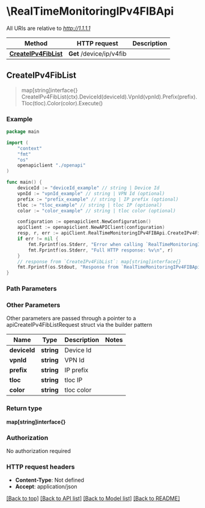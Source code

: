 # \RealTimeMonitoringIPv4FIBApi

All URIs are relative to *http://1.1.1.1*

Method | HTTP request | Description
------------- | ------------- | -------------
[**CreateIPv4FibList**](RealTimeMonitoringIPv4FIBApi.md#CreateIPv4FibList) | **Get** /device/ip/v4fib | 



## CreateIPv4FibList

> map[string]interface{} CreateIPv4FibList(ctx).DeviceId(deviceId).VpnId(vpnId).Prefix(prefix).Tloc(tloc).Color(color).Execute()





### Example

```go
package main

import (
    "context"
    "fmt"
    "os"
    openapiclient "./openapi"
)

func main() {
    deviceId := "deviceId_example" // string | Device Id
    vpnId := "vpnId_example" // string | VPN Id (optional)
    prefix := "prefix_example" // string | IP prefix (optional)
    tloc := "tloc_example" // string | tloc IP (optional)
    color := "color_example" // string | tloc color (optional)

    configuration := openapiclient.NewConfiguration()
    apiClient := openapiclient.NewAPIClient(configuration)
    resp, r, err := apiClient.RealTimeMonitoringIPv4FIBApi.CreateIPv4FibList(context.Background()).DeviceId(deviceId).VpnId(vpnId).Prefix(prefix).Tloc(tloc).Color(color).Execute()
    if err != nil {
        fmt.Fprintf(os.Stderr, "Error when calling `RealTimeMonitoringIPv4FIBApi.CreateIPv4FibList``: %v\n", err)
        fmt.Fprintf(os.Stderr, "Full HTTP response: %v\n", r)
    }
    // response from `CreateIPv4FibList`: map[string]interface{}
    fmt.Fprintf(os.Stdout, "Response from `RealTimeMonitoringIPv4FIBApi.CreateIPv4FibList`: %v\n", resp)
}
```

### Path Parameters



### Other Parameters

Other parameters are passed through a pointer to a apiCreateIPv4FibListRequest struct via the builder pattern


Name | Type | Description  | Notes
------------- | ------------- | ------------- | -------------
 **deviceId** | **string** | Device Id | 
 **vpnId** | **string** | VPN Id | 
 **prefix** | **string** | IP prefix | 
 **tloc** | **string** | tloc IP | 
 **color** | **string** | tloc color | 

### Return type

**map[string]interface{}**

### Authorization

No authorization required

### HTTP request headers

- **Content-Type**: Not defined
- **Accept**: application/json

[[Back to top]](#) [[Back to API list]](../README.md#documentation-for-api-endpoints)
[[Back to Model list]](../README.md#documentation-for-models)
[[Back to README]](../README.md)

